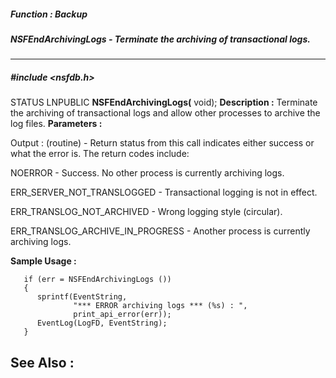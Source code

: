 ##### Function : Backup
##### NSFEndArchivingLogs - Terminate the archiving of transactional logs.
---
##### #include <nsfdb.h>
STATUS LNPUBLIC **NSFEndArchivingLogs(**
void);
**Description :**
Terminate the archiving of transactional logs and allow other processes to 
archive the log files.
**Parameters :**

Output :
(routine)  -  Return status from this call indicates either success or what the error is. The return codes include:

NOERROR - Success.  No other process is currently archiving logs.

ERR_SERVER_NOT_TRANSLOGGED - Transactional logging is not in effect.

ERR_TRANSLOG_NOT_ARCHIVED - Wrong logging style (circular).

ERR_TRANSLOG_ARCHIVE_IN_PROGRESS - Another process is currently archiving logs.


**Sample Usage :**
```
   if (err = NSFEndArchivingLogs ())
   {
      sprintf(EventString,
              "*** ERROR archiving logs *** (%s) : ",
              print_api_error(err));
      EventLog(LogFD, EventString);
   }

```
**See Also :**
[](D:/md_files/.md)
---
